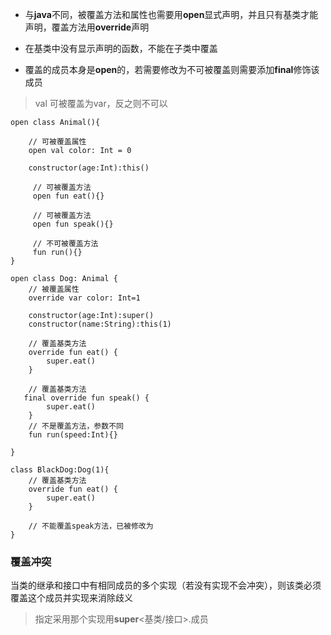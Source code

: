 * 与**java**不同，被覆盖方法和属性也需要用**open**显式声明，并且只有基类才能声明，覆盖方法用**override**声明

* 在基类中没有显示声明的函数，不能在子类中覆盖

* 覆盖的成员本身是**open**的，若需要修改为不可被覆盖则需要添加**final**修饰该成员

> val 可被覆盖为var，反之则不可以

```
open class Animal(){

    // 可被覆盖属性
    open val color: Int = 0

    constructor(age:Int):this()

     // 可被覆盖方法
     open fun eat(){}

     // 可被覆盖方法
     open fun speak(){}

     // 不可被覆盖方法
     fun run(){}
}

open class Dog: Animal {
    // 被覆盖属性
    override var color: Int=1

    constructor(age:Int):super()
    constructor(name:String):this(1)

    // 覆盖基类方法
    override fun eat() {
        super.eat()
    }

    // 覆盖基类方法
   final override fun speak() {
        super.eat()
    }
    // 不是覆盖方法，参数不同
    fun run(speed:Int){}

}

class BlackDog:Dog(1){
    // 覆盖基类方法
    override fun eat() {
        super.eat()
    }

    // 不能覆盖speak方法，已被修改为
}
```

### 覆盖冲突

当类的继承和接口中有相同成员的多个实现（若没有实现不会冲突），则该类必须覆盖这个成员并实现来消除歧义

> 指定采用那个实现用**super**&lt;基类/接口&gt;.成员



